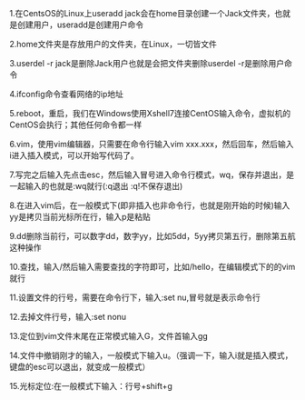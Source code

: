 1.在CentsOS的Linux上useradd jack会在home目录创建一个Jack文件夹，也就是创建用户，useradd是创建用户命令

2.home文件夹是存放用户的文件夹，在Linux，一切皆文件

3.userdel -r jack是删除Jack用户也就是会把文件夹删除userdel -r是删除用户命令

4.ifconfig命令查看网络的ip地址

5.reboot，重启，我们在Windows使用Xshell7连接CentOS输入命令，虚拟机的CentOS会执行；其他任何命令都一样

6.vim，使用vim编辑器，只需要在命令行输入vim xxx.xxx，然后回车，然后输入i进入插入模式，可以开始写代码了。

7.写完之后输入先点击esc，然后输入冒号进入命令行模式，wq，保存并退出，是一起输入的也就是:wq就行(:q退出  :q!不保存退出)

8.在进入vim后，在一般模式下(即非插入也非命令行，也就是刚开始的时候)输入yy是拷贝当前光标所在行，输入p是粘贴

9.dd删除当前行，可以数字dd，数字yy，比如5dd，5yy拷贝第五行，删除第五航这种操作

10.查找，输入/然后输入需要查找的字符即可，比如/hello，在编辑模式下的的vim就行

11.设置文件的行号，需要在命令行下，输入:set nu,冒号就是表示命令行

12.去掉文件行号，输入:set nonu

13.定位到vim文件末尾在正常模式输入G，文件首输入gg

14.文件中撤销刚才的输入，一般模式下输入u。（强调一下，输入i就是插入模式，键盘的esc可以退出，就变成一般模式）

15.光标定位:在一般模式下输入：行号+shift+g